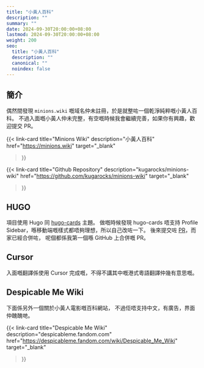 ```yaml
---
title: "小黃人百科"
description: ""
summary: ""
date: 2024-09-30T20:00:00+08:00
lastmod: 2024-09-30T20:00:00+08:00
weight: 200
seo:
  title: "小黃人百科"
  description: ""
  canonical: ""
  noindex: false
---
```


## 簡介

偶然間發現 `minions.wiki` 嘅域名仲未註冊，於是就整咗一個乾淨純粹嘅小黃人百科。
不過入面嘅小黃人仲未完整，有空嘅時候我會繼續完善，如果你有興趣，歡迎提交 PR。

{{< link-card
  title="Minions Wiki"
  description="小黃人百科"
  href="https://minions.wiki"
  target="_blank"
>}}

{{< link-card
  title="Github Repository"
  description="kugarocks/minions-wiki"
  href="https://github.com/kugarocks/minions-wiki"
  target="_blank"
>}}

## HUGO

項目使用 Hugo 同 [hugo-cards](https://github.com/bul-ikana/hugo-cards) 主題。
做嘅時候發現 hugo-cards 唔支持 Profile Sidebar，喺移動端嘅樣式都唔夠理想，所以自己改咗一下。
後來提交咗 [PR](https://github.com/bul-ikana/hugo-cards/pull/28)，而家已經合併咗，
呢個都係我第一個喺 GitHub 上合併嘅 PR。

## Cursor

入面嘅翻譯係使用 Cursor 完成嘅，不得不講其中嘅港式粵語翻譯仲幾有意思嘅。

## Despicable Me Wiki

下面係另外一個關於小黃人電影嘅百科網站，
不過佢唔支持中文，有廣告，界面仲醜醜哋。

{{< link-card
  title="Despicable Me Wiki"
  description="despicableme.fandom.com"
  href="https://despicableme.fandom.com/wiki/Despicable_Me_Wiki"
  target="_blank"
>}}
